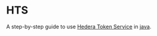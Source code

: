 # HTS

A step-by-step guide to use [Hedera Token Service](https://hedera.com/token-service) in [java](https://dev.java/).


